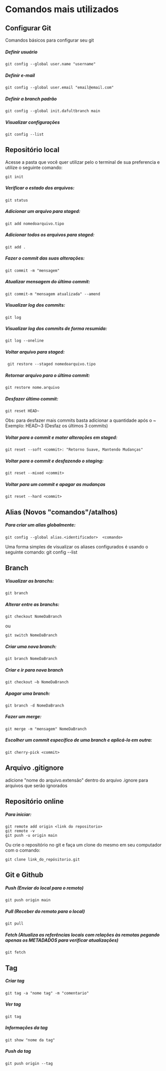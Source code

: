 
# Comandos mais utilizados

## Configurar Git
Comandos básicos para configurar seu git
##### Definir usuário
    git config --global user.name "username"
##### Definir e-mail
    git config --global user.email "email@email.com"
##### Definir a branch padrão
	git config --global init.dafultbranch main 
##### Visualizar configurações
    git config --list

## Repositório local
Acesse a pasta que você quer utilizar pelo o terminal de sua preferencia e utilize o seguinte comando:

    git init
    
##### Verificar o estado dos arquivos:
	git status
	
##### Adicionar um arquivo para staged:
	git add nomedoarquivo.tipo
	
##### Adicionar todos os arquivos para staged:
	git add .

##### Fazer o commit das suas alterações:
	git commit -m "mensagem"
	
##### Atualizar mensagem do último commit:
	git commit-m "mensagem atualizada" --amend

##### Visualizar log dos commits:
    git log

##### Visualizar log dos commits de forma resumida:
    git log --oneline
    
##### Voltar arquivo para staged:
	 git restore --staged nomedoarquivo.tipo
    
##### Retornar arquivo para o último commit:
    git restore nome.arquivo
    
##### Desfazer último commit:
	git reset HEAD~
Obs: para desfazer mais commits basta adicionar a quantidade após o ~
Exemplo: HEAD~3 (Desfaz os últimos 3 commits)

##### Voltar para o commit e mater alterações em staged:
	git reset --soft <commit>: "Retorno Suave, Mantendo Mudanças"

##### Voltar para o commit e desfazendo o staging:
	git reset --mixed <commit>

##### Voltar para um commit e apagar as mudanças
	git reset --hard <commit>

## Alias (Novos "comandos"/atalhos)
##### Para criar um alias globalmente:
	git config --global alias.<identificador>  <comando>
Uma forma simples de visualizar os aliases configurados é usando o seguinte comando: git config --list

## Branch
##### Visualizar as branchs:
	git branch
	
##### Alterar entre as branchs:
	git checkout NomeDaBranch
ou

	git switch NomeDaBranch

##### Criar uma nova branch:
	git branch NomeDaBranch
	
##### Criar e ir para nova branch
    git checkout –b NomeDaBranch

##### Apagar uma branch:
	git branch -d NomeDaBranch

##### Fazer um merge:
	git merge -m "mensagem" NomeDaBranch

##### Escolher um commit específico de uma branch e aplicá-lo em outra:
	git cherry-pick <commit>

## Arquivo .gitignore
adicione "nome do arquivo.extensão" dentro do arquivo .ignore para arquivos que serão ignorados

## Repositório online
##### Para iniciar:

	git remote add origin <link do repositorio>
	git remote -v
	git push -u origin main

Ou crie o repositório no git e faça um clone do mesmo em seu computador com o comando:

	git clone link_do_repósitorio.git
	
## Git e Github

##### Push (Enviar do local para o remoto)
	git push origin main

##### Pull (Receber do remoto para o local)
	git pull

##### Fetch (Atualiza as referências locais com relações às remotas pegando apenas os METADADOS para verificar atualizações)
	git fetch

## Tag
##### Criar tag
    git tag -a "nome tag" -m "comentario"
    
##### Ver tag
    git tag

#####  Informações da tag
    git show "nome da tag"
    
##### Push da tag
    git push origin --tag

